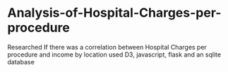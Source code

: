 # Analysis-of-Hospital-Charges-per-procedure
Researched If there was a correlation between Hospital Charges per procedure and income by location used D3, javascript, flask and an sqlite database
